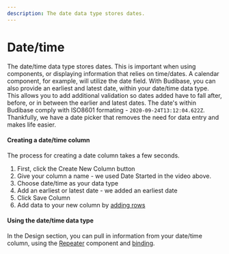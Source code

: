 ```yaml
---
description: The date data type stores dates.
---
```


# Date/time

The date/time data type stores dates. This is important when using components, or displaying information that relies on time/dates. A calendar component, for example, will utilize the date field. With Budibase, you can also provide an earliest and latest date, within your date/time data type. This allows you to add additional validation so dates added have to fall after, before, or in between the earlier and latest dates. The date's within Budibase comply with ISO8601 formating - `2020-09-24T13:12:04.622Z`. Thankfully, we have a date picker that removes the need for data entry and makes life easier.



#### Creating a date/time column

The process for creating a date column takes a few seconds.

1. First, click the Create New Column button
2. Give your column a name - we used Date Started in the video above.
3. Choose date/time as your data type
4. Add an earliest or latest date - we added an earliest date 
5. Click Save Column
6. Add data to your new column by [adding rows](broken-reference)

####

#### Using the date/time data type

In the Design section, you can pull in information from your date/time column, using the [Repeater](../../design/components/repeater.md) component and [binding](../../design/binding.md).



###
